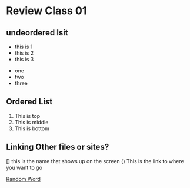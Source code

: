 # Review Class 01

## undeordered lsit
- this is 1 
- this is 2
- this is 3

* one
* two 
* three

## Ordered List
1. This is top
1. This is middle
1. This is bottom 

## Linking Other files or sites?
[]()
[]
this is the name that shows up on the screen
()
This is the link to where you want to go 

[Random Word](http://starwars.com/)
